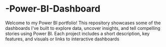 # -Power-BI-Dashboard
Welcome to my Power BI portfolio! This repository showcases some of the dashboards I've built to explore data, uncover insights, and tell compelling stories using Power BI. Each project includes a short description, key features, and visuals or links to interactive dashboards 

